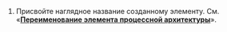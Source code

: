 1. Присвойте наглядное название созданному элементу. См. «**[Переименование элемента процессной архитектуры](#architect_process_architecture_design_entity_rename)**».
